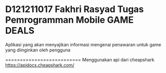D121211017
Fakhri Rasyad
Tugas Pemrogramman Mobile
GAME DEALS
==========================
Aplikasi yang akan menyajikan informasi mengenai penawaran untuk game yang diinginkan oleh pengguna

==========================
Menggunakan api dari cheapshark https://apidocs.cheapshark.com/
